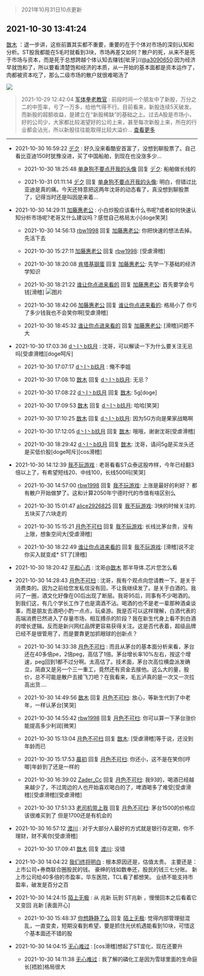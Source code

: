 > 2021年10月31日10点更新
<link rel="stylesheet" href="https://cdn.jsdelivr.net/gh/taotie6/sampleJSON@main/css/photo_show.css">
<meta name="referrer" content="no-referrer" />


 ## 2021-10-30 13:41:24 

 [㪚木](https://www.coolapk.com/feed/31068815?shareKey=Y2RhM2VkZGRkNzk5NjE3Y2RmNzg~) ：退一步讲，这些前置其实都不重要，重要的在于个体对市场的深刻认知和分析。ST股我都能在5毛时就看到3块，市场再差又如何？散户的死，从来不是死于市场与资本，而是死于总想跨越个体认知去赚钱[呲牙]//<a class="feed-link-uname" href="/u/a3090650">@a3090650</a>:因为经济早就饱和了，所以要看清楚饱和经济的本质<!--break-->，从一开始的基本面都是资本运作了，肉都被资本吃了，那么二级市场的散户就很难喝汤了 

<div class="album">
<img class="img-item" src="https://image.coolapk.com/feed/2020/0606/14/1081091_39c516f3_5623_1393@320x180.gif" />
</div>

> 2021-10-29 12:42:04 
> [军体拳老教官](https://www.coolapk.com/feed/31041254?shareKey=NzQ5NWNhMWY5OWJiNjE3Y2RmNzg~) : 前段时间一个朋友中了新股，万分之二的中签率，亏了一万多，给他气得不行。目前看来，新股连续5天破发。而新股的超额收益，是建立在“新股稀缺”的基础之上。过去A股是市场小，好的公司少，大家都比较渴望好的公司上来，甚至每次新股上来，所在的行业都会沾光，所以新股往往能取得比较大溢价... <a href="">查看更多</a> 

 ------- 

- 2021-10-30 16:59:22 [デク](uid=903529) : 好久没来看酷安首富了，没想到聊股票了。自己看比亚迪150时犹豫没进，买了中国船舶，到现在也没涨多少… 

    - 2021-10-30 18:25:48 [单身狗不要点开我的头像](uid=2571325) 回复 [デク](uid=903529): 船舶做长线的 

    - 2021-10-31 01:11:14 [デク](uid=903529) 回复 [单身狗不要点开我的头像](uid=2571325): 明白，但错过比亚迪是真的痛。今天还特意把这两年沈哥的动态看了，真没想到聊股票了，记得当时还是叫因是来着… 

- 2021-10-30 14:29:11 [加藤惠老公](uid=1266680) : 小白炒股应该看什么书呢?或者如何快速认知分析市场呢?老哥又什么建议吗？感觉自己格局太小[doge笑哭] 

    - 2021-10-30 14:56:13 [rbw1998](uid=602980) 回复 [加藤惠老公](uid=1266680): 你把快速的想法去掉。先活下去 

    - 2021-10-30 15:27:11 [加藤惠老公](uid=1266680) 回复 [rbw1998](uid=602980): [受虐滑稽] 

    - 2021-10-30 18:20:08 [肯塔基钢蛋](uid=2773441) 回复 [加藤惠老公](uid=1266680): 先学一下基础的经济学知识 

    - 2021-10-30 18:21:22 [谁让你点进来看的](uid=1348471) 回复 [加藤惠老公](uid=1266680): 首先要学会亏钱[滑稽] ![图片](https://image.coolapk.com/feed/2021/1030/03/1348471_bfb183ba_6415_8777@1080x2400.jpeg)

    - 2021-10-30 18:42:06 [加藤惠老公](uid=1266680) 回复 [谁让你点进来看的](uid=1348471): 格局小了  你亏了多少钱我也不会笑你啊[受虐滑稽] 

    - 2021-10-30 18:45:32 [谁让你点进来看的](uid=1348471) 回复 [加藤惠老公](uid=1266680): [滑稽]问题不大 

- 2021-10-30 17:03:36 [d丶I丶b玖月](uid=2952537) : 沈哥，可以解读一下为什么要关注无忌吗[受虐滑稽][doge呵斥] 

    - 2021-10-30 17:07:17 [d丶I丶b玖月](uid=2952537) : 俺不李姐 

    - 2021-10-30 17:08:10 [㪚木](uid=1081091) 回复 [d丶I丶b玖月](uid=2952537): 无忌？ 

    - 2021-10-30 17:08:22 [d丶I丶b玖月](uid=2952537) 回复 [㪚木](uid=1081091): 5g[doge] 

    - 2021-10-30 17:09:53 [㪚木](uid=1081091) 回复 [d丶I丶b玖月](uid=2952537): 哈哈[笑哭] 

    - 2021-10-30 17:10:25 [㪚木](uid=1081091) 回复 [d丶I丶b玖月](uid=2952537): 因为5G方向是果家战略啊 

    - 2021-10-30 17:12:05 [d丶I丶b玖月](uid=2952537) 回复 [㪚木](uid=1081091): 哦哦，谢谢沈哥[受虐滑稽] 

    - 2021-10-30 18:29:42 [d丶I丶b玖月](uid=2952537) 回复 [㪚木](uid=1081091): 沈哥，请问5g是买龙头还是买低价股[doge呵斥][cos滑稽] 

- 2021-10-30 14:12:39 [我不玩游戏](uid=3058829) : 老哥看看ST众泰这股咋样，今年已经翻3倍以上了，有希望短线20、中线100，长线500吗[笑哭] 

    - 2021-10-30 14:57:00 [rbw1998](uid=602980) 回复 [我不玩游戏](uid=3058829): 上涨是最好的利好？  都有散户开始做梦了。这和计算2050年宁德时代的市值有啥区别么 

    - 2021-10-30 15:01:47 [alice2926825](uid=1064232) 回复 [我不玩游戏](uid=3058829): 3快的时候关注的.五块买了六块走的 

    - 2021-10-30 15:15:21 [月色不可扫](uid=3639201) 回复 [我不玩游戏](uid=3058829): 长线比茅台贵，没有上限，想象空间大[受虐滑稽] 

    - 2021-10-30 18:22:49 [谁让你点进来看的](uid=1348471) 回复 [我不玩游戏](uid=3058829): [滑稽]说不定你买入就变成* ST了[滑稽] 

- 2021-10-30 18:20:42 [平和心态](uid=2661636) : 沈哥<a class="feed-link-uname" href="/u/㪚木">@㪚木</a> 那半导体.芯片您怎么看 

- 2021-10-30 14:28:43 [月色不可扫](uid=3639201) : 沈哥，我有个观点向您请教一下。是关于消费类的。因为之前给您发私信没有回，不让我继续发了。是关于白酒的。我问了一圈，酒文化好像在00后出现了断层。我哥95后，同事有不少喝酒的。到我们这，有几个学长工作了也是滴酒不沾。喝酒的也不是老一辈那种酒桌谈事，而是朋友去酒吧小酌一点点，玩桌游<!--break-->。我是否可以这样理解，白酒代表的高端消费已然进入了存量市场，相互搏杀的阶段？我在新生代身上看不到白酒的增长逻辑。反而是新兴网红品牌更容易获得关注。这是否代表着，超级品牌已经不是很管用了，而是要靠更加抓眼球的创新点？ 

    - 2021-10-30 14:33:38 [月色不可扫](uid=3639201) : 而且从茅台的基本面分析来看，茅台还在40多倍pe，2倍peg，高估了1倍。茅台增长率10%左右，按这个增速，peg回到1都不过分啊。太高估了。技术面，茅台次高位横盘派发确立，简直又是另一个三一重工，竟然还有资金去接他。这么大的量，股价，总不可能是散户去接飞刀吧？在我看来<!--break-->，毛五泸真的是一次又一次拉高出货.... 

    - 2021-10-30 14:49:56 [㪚木](uid=1081091) 回复 [月色不可扫](uid=3639201): 放心，等新生代到了中老年，一样认茅台[笑哭] 

    - 2021-10-30 14:55:42 [rbw1998](uid=602980) 回复 [月色不可扫](uid=3639201): 你可以算一下茅台涨价能提高多少利润[微笑] 

    - 2021-10-30 15:13:04 [月色不可扫](uid=3639201) 回复 [㪚木](uid=1081091): [受虐滑稽]等于说，还没到年龄而已 

    - 2021-10-30 15:17:53 [晨初](uid=1179614) 回复 [月色不可扫](uid=3639201): 你还小，这不是在笑你[哼唧]年龄到了还是一样的 

    - 2021-10-30 16:39:02 [Zader_Cc](uid=1453125) 回复 [月色不可扫](uid=3639201): 我93的，喝酒已经越来越少了，不过周边的人也开始喜欢喝白的了，啤酒喝多了难受[受虐滑稽][受虐滑稽][受虐滑稽] 

    - 2021-10-30 17:51:33 [老司机带上我](uid=1912353) 回复 [月色不可扫](uid=3639201): 茅台1500的价格应该很难买到了 但是1700还是有机会的 

- 2021-10-30 16:57:12 [渡川](uid=1200012) : 对于大部分人最好的方式就是银行存定期，你不理财，财不离你[受虐滑稽] 

    - 2021-10-30 17:09:41 [㪚木](uid=1081091) 回复 [渡川](uid=1200012): 没错 

- 2021-10-30 14:04:22 [我们终将明白](uid=3083973) : 根本原因还是，估值太贵。
主要还是：上市公司+券商联合圈股民的钱。
豪绅的钱如数奉还，股民的钱三七分账。
新上市公司给40多倍的市盈率，华东医院，TCL看了都想笑。
业绩不能支持市盈率，破发是百分之百 

- 2021-10-30 14:24:15 [陌上无极](uid=1205770) : 从 兆新 玩到 ST兆新 ，慢慢回本之后看着它又变回 兆新 [表面开心] 

    - 2021-10-30 15:48:37 [你想静静了么](uid=788126) 回复 [陌上无极](uid=1205770): 觉得内部管理挺混乱，一直变卖，短期没看到希望，要是抓住光伏机遇能看到10块，可惜这个基本面还不错的股 

- 2021-10-30 14:04:15 [无心难过](uid=3681127) : [cos滑稽]想起了ST宜化，现在还要升 

    - 2021-10-30 14:11:38 [无心难过](uid=3681127) : 我了解的磷化工是因为雪球里面的生命庭长[捂脸]格局很大 

